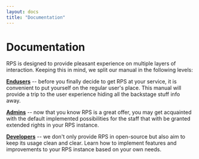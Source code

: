 ```yaml
---
layout: docs
title: "Documentation"
---
```

# Documentation

RPS is designed to provide pleasant experience on multiple layers of interaction. Keeping this in mind, we split our manual in the following levels:

[**Endusers**](./enduser) -- before you finally decide to get RPS at your service, it is convenient to put yourself on the regular user's place. This manual will provide a trip to the user experience hiding all the backstage stuff info away.

[**Admins**](./admin) -- now that you know RPS is a great offer, you may get acquainted with the default implemented possibilities for the staff that with be granted extended rights in your RPS instance.

[**Developers**](./developer) -- we don't only provide RPS in open-source but also aim to keep its usage clean and clear. Learn how to implement features and improvements to your RPS instance based on your own needs.

